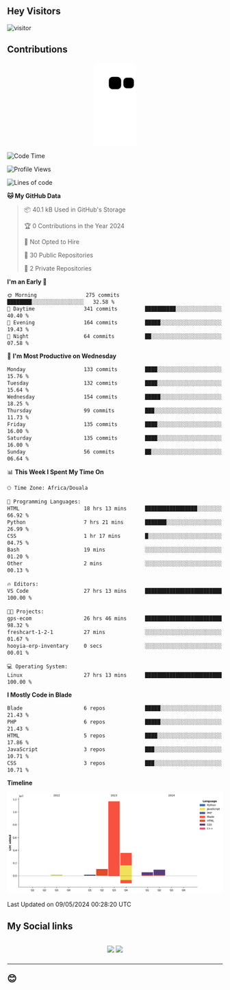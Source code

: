 ## Hey Visitors
![visitor](https://profile-counter.glitch.me/Fotsingboris/count.svg)

## Contributions
<p align="center">
  <img src="https://raw.githubusercontent.com/Fotsingboris/Fotsingboris/output/github-contribution-grid-snake.svg" />
</p>

<!--START_SECTION:waka-->
![Code Time](http://img.shields.io/badge/Code%20Time-1%2C013%20hrs%2055%20mins-blue)

![Profile Views](http://img.shields.io/badge/Profile%20Views-0-blue)

![Lines of code](https://img.shields.io/badge/From%20Hello%20World%20I%27ve%20Written-17.9%20million%20lines%20of%20code-blue)

**🐱 My GitHub Data** 

> 📦 40.1 kB Used in GitHub's Storage 
 > 
> 🏆 0 Contributions in the Year 2024
 > 
> 🚫 Not Opted to Hire
 > 
> 📜 30 Public Repositories 
 > 
> 🔑 2 Private Repositories 
 > 
**I'm an Early 🐤** 

```text
🌞 Morning                275 commits         ████████░░░░░░░░░░░░░░░░░   32.58 % 
🌆 Daytime                341 commits         ██████████░░░░░░░░░░░░░░░   40.40 % 
🌃 Evening                164 commits         █████░░░░░░░░░░░░░░░░░░░░   19.43 % 
🌙 Night                  64 commits          ██░░░░░░░░░░░░░░░░░░░░░░░   07.58 % 
```
📅 **I'm Most Productive on Wednesday** 

```text
Monday                   133 commits         ████░░░░░░░░░░░░░░░░░░░░░   15.76 % 
Tuesday                  132 commits         ████░░░░░░░░░░░░░░░░░░░░░   15.64 % 
Wednesday                154 commits         █████░░░░░░░░░░░░░░░░░░░░   18.25 % 
Thursday                 99 commits          ███░░░░░░░░░░░░░░░░░░░░░░   11.73 % 
Friday                   135 commits         ████░░░░░░░░░░░░░░░░░░░░░   16.00 % 
Saturday                 135 commits         ████░░░░░░░░░░░░░░░░░░░░░   16.00 % 
Sunday                   56 commits          ██░░░░░░░░░░░░░░░░░░░░░░░   06.64 % 
```


📊 **This Week I Spent My Time On** 

```text
🕑︎ Time Zone: Africa/Douala

💬 Programming Languages: 
HTML                     18 hrs 13 mins      █████████████████░░░░░░░░   66.92 % 
Python                   7 hrs 21 mins       ███████░░░░░░░░░░░░░░░░░░   26.99 % 
CSS                      1 hr 17 mins        █░░░░░░░░░░░░░░░░░░░░░░░░   04.75 % 
Bash                     19 mins             ░░░░░░░░░░░░░░░░░░░░░░░░░   01.20 % 
Other                    2 mins              ░░░░░░░░░░░░░░░░░░░░░░░░░   00.13 % 

🔥 Editors: 
VS Code                  27 hrs 13 mins      █████████████████████████   100.00 % 

🐱‍💻 Projects: 
gps-ecom                 26 hrs 46 mins      █████████████████████████   98.32 % 
freshcart-1-2-1          27 mins             ░░░░░░░░░░░░░░░░░░░░░░░░░   01.67 % 
hooyia-erp-inventary     0 secs              ░░░░░░░░░░░░░░░░░░░░░░░░░   00.01 % 

💻 Operating System: 
Linux                    27 hrs 13 mins      █████████████████████████   100.00 % 
```

**I Mostly Code in Blade** 

```text
Blade                    6 repos             █████░░░░░░░░░░░░░░░░░░░░   21.43 % 
PHP                      6 repos             █████░░░░░░░░░░░░░░░░░░░░   21.43 % 
HTML                     5 repos             ████░░░░░░░░░░░░░░░░░░░░░   17.86 % 
JavaScript               3 repos             ███░░░░░░░░░░░░░░░░░░░░░░   10.71 % 
CSS                      3 repos             ███░░░░░░░░░░░░░░░░░░░░░░   10.71 % 
```



**Timeline**

![Lines of Code chart](https://raw.githubusercontent.com/Fotsingboris/Fotsingboris/main/assets/bar_graph.png)


 Last Updated on 09/05/2024 00:28:20 UTC
<!--END_SECTION:waka-->

<h2>My Social links <h2>
<p align="center">
   <a href="https://linkedin.com/in/Fotsingboris-Mathieu"><img src="https://img.shields.io/badge/linkedin-%230077B5.svg?style=for-the-badge&logo=linkedin&logoColor=white"></a>
   <a href="https://instagram.com/Fotsingboris"><img src="https://img.shields.io/badge/instagram-%23E4405F.svg?style=for-the-badge&logo=Instagram&logoColor=white"></a>
  </p>
<hr>
😊
